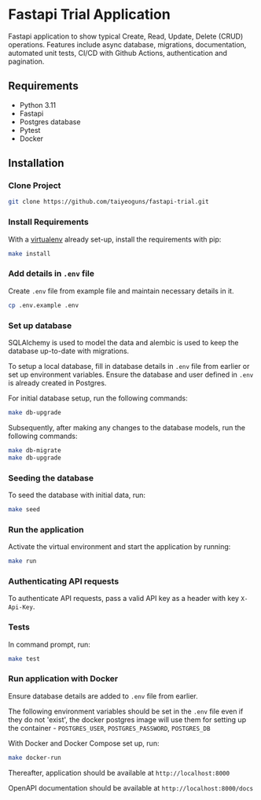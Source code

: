 # Fastapi Trial Application

Fastapi application to show typical Create, Read, Update, Delete (CRUD) operations. Features include async database, migrations, documentation, automated unit tests, CI/CD with Github Actions, authentication and pagination.

## Requirements

- Python 3.11
- Fastapi
- Postgres database
- Pytest
- Docker

## Installation

### Clone Project

```sh
git clone https://github.com/taiyeoguns/fastapi-trial.git
```

### Install Requirements

With a [virtualenv](https://virtualenv.pypa.io/) already set-up, install the requirements with pip:

```sh
make install
```

### Add details in `.env` file

Create `.env` file from example file and maintain necessary details in it.

```sh
cp .env.example .env
```

### Set up database

SQLAlchemy is used to model the data and alembic is used to keep the database up-to-date with migrations.

To setup a local database, fill in database details in `.env` file from earlier or set up environment variables. Ensure the database and user defined in `.env` is already created in Postgres.

For initial database setup, run the following commands:

```sh
make db-upgrade
```

Subsequently, after making any changes to the database models, run the following commands:

```sh
make db-migrate
make db-upgrade
```

### Seeding the database

To seed the database with initial data, run:

```sh
make seed
```

### Run the application

Activate the virtual environment and start the application by running:

```sh
make run
```

### Authenticating API requests

To authenticate API requests, pass a valid API key as a header with key `X-Api-Key`.

### Tests

In command prompt, run:

```sh
make test
```

### Run application with Docker

Ensure database details are added to `.env` file from earlier.

The following environment variables should be set in the `.env` file even if they do not 'exist', the docker postgres image will use them for setting up the container -
`POSTGRES_USER`, `POSTGRES_PASSWORD`, `POSTGRES_DB`

With Docker and Docker Compose set up, run:

```sh
make docker-run
```

Thereafter, application should be available at `http://localhost:8000`

OpenAPI documentation should be available at `http://localhost:8000/docs`
